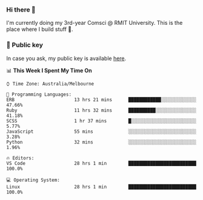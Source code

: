 ### Hi there 👋

I'm currently doing my 3rd-year Comsci @ RMIT University. This is the place where I build stuff 👀. 

### 🔑 Public key

In case you ask, my public key is available [here](https://public.auspham.dev/).

<!--START_SECTION:waka-->
📊 **This Week I Spent My Time On** 

```text
⌚︎ Time Zone: Australia/Melbourne

💬 Programming Languages: 
ERB                      13 hrs 21 mins      ████████████░░░░░░░░░░░░░   47.66% 
Ruby                     11 hrs 32 mins      ██████████░░░░░░░░░░░░░░░   41.18% 
SCSS                     1 hr 37 mins        █░░░░░░░░░░░░░░░░░░░░░░░░   5.77% 
JavaScript               55 mins             ░░░░░░░░░░░░░░░░░░░░░░░░░   3.28% 
Python                   32 mins             ░░░░░░░░░░░░░░░░░░░░░░░░░   1.96%

🔥 Editors: 
VS Code                  28 hrs 1 min        █████████████████████████   100.0%

💻 Operating System: 
Linux                    28 hrs 1 min        █████████████████████████   100.0%

```


<!--END_SECTION:waka-->

<!--
**rockmanvnx6/rockmanvnx6** is a ✨ _special_ ✨ repository because its `README.md` (this file) appears on your GitHub profile.

Here are some ideas to get you started:

- 🔭 I’m currently working on ...
- 🌱 I’m currently learning ...
- 👯 I’m looking to collaborate on ...
- 🤔 I’m looking for help with ...
- 💬 Ask me about ...
- 📫 How to reach me: ...
- 😄 Pronouns: ...
- ⚡ Fun fact: ...
-->
